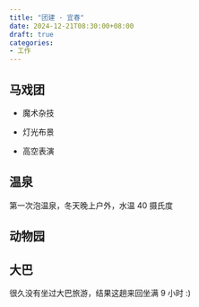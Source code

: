```yaml
---
title: "团建 · 宜春"
date: 2024-12-21T08:30:00+08:00
draft: true
categories: 
- 工作
---
```


## 马戏团

- 魔术杂技

- 灯光布景

- 高空表演

## 温泉

第一次泡温泉，冬天晚上户外，水温 40 摄氏度

## 动物园

## 大巴

很久没有坐过大巴旅游，结果这趟来回坐满 9 小时 :)
